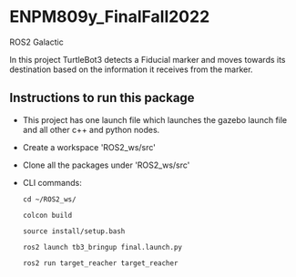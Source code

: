 # ENPM809y_FinalFall2022

ROS2 Galactic

In this project TurtleBot3 detects a Fiducial marker and moves towards its destination based on the information it receives from the marker. 

## Instructions to run this package

- This project has one launch file which launches the gazebo launch file and all other c++ and python nodes.

- Create a workspace 'ROS2_ws/src'

- Clone all the packages under 'ROS2_ws/src'

- CLI commands:
    ```
    cd ~/ROS2_ws/
    ```
    ```
    colcon build
    ```
    ```
    source install/setup.bash
    ```
    ```
    ros2 launch tb3_bringup final.launch.py
    ```
    ```
    ros2 run target_reacher target_reacher
    ```
